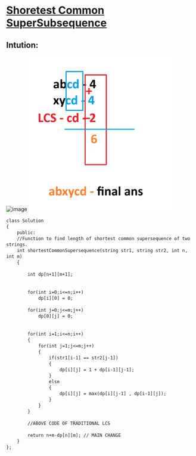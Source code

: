 # [Shoretest Common SuperSubsequence](https://leetcode.com/problems/shortest-common-supersequence/description/)

## Intution:
<img width="384" alt="image" src="https://github.com/iamswapnil22/LeetCode-GFG-Solutions/assets/95163993/3b8a6739-9d07-477e-b7f4-d0112aa5ee4e">

<img width="384" alt="image" src="image.png">
<!-- ![Alt text](image.png) -->

```
class Solution
{
    public:
    //Function to find length of shortest common supersequence of two strings.
    int shortestCommonSupersequence(string str1, string str2, int n, int m)
    {
        
        int dp[n+1][m+1];


        for(int i=0;i<=n;i++)
            dp[i][0] = 0;
        
        for(int j=0;j<=m;j++)
            dp[0][j] = 0;
            

        for(int i=1;i<=n;i++)
        {
            for(int j=1;j<=m;j++)
            {
                if(str1[i-1] == str2[j-1])
                {
                    dp[i][j] = 1 + dp[i-1][j-1];
                }
                else
                {
                    dp[i][j] = max(dp[i][j-1] , dp[i-1][j]);
                }
            }
        }

        //ABOVE CODE OF TRADITIONAL LCS

        return n+m-dp[n][m]; // MAIN CHANGE 
    }
};
```


